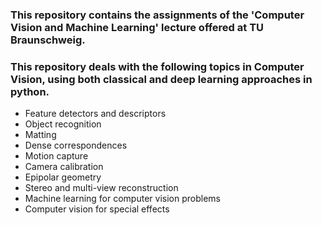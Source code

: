 ### This repository contains the assignments of the 'Computer Vision and Machine Learning' lecture offered at TU Braunschweig.

### This repository deals with the following topics in Computer Vision, using both classical and deep learning approaches in python.
  - Feature detectors and descriptors
- Object recognition
- Matting
- Dense correspondences
- Motion capture
- Camera calibration
- Epipolar geometry
- Stereo and multi-view reconstruction
- Machine learning for computer vision problems
- Computer vision for special effects